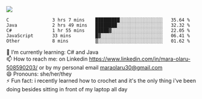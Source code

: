 

 <img align="center" src="https://github-readme-stats.vercel.app/api?username=MaraxD&theme=github_dark&show_icons=true&count_private=true"/>
 <br/>

<!--START_SECTION:waka-->

```text
C                3 hrs 7 mins    █████████░░░░░░░░░░░░░░░░   35.64 %
Java             2 hrs 49 mins   ████████░░░░░░░░░░░░░░░░░   32.32 %
C#               1 hr 55 mins    █████▓░░░░░░░░░░░░░░░░░░░   22.05 %
JavaScript       33 mins         █▓░░░░░░░░░░░░░░░░░░░░░░░   06.41 %
Other            8 mins          ▒░░░░░░░░░░░░░░░░░░░░░░░░   01.62 %
```

<!--END_SECTION:waka-->
<!--[![willianrod's wakatime stats](https://github-readme-stats.vercel.app/api/wakatime?username=MaraxD)](https://github.com/anuraghazra/github-readme-stats)-->

🌱 I’m currently learning: C# and Java <br/>
📫 How to reach me: on Linkedin https://www.linkedin.com/in/mara-olaru-508590203/ or by my personal email maraolaru30@gmail.com <br/>
😄 Pronouns: she/her/they <br/>
⚡ Fun fact: i recently learned how to crochet and it's the only thing i've been doing besides sitting in front of my laptop all day <br/>
 
